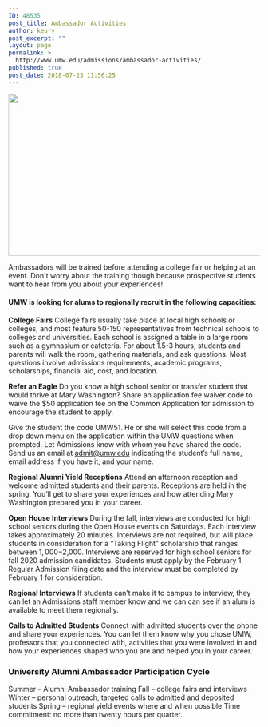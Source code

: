 ```yaml
---
ID: 48535
post_title: Ambassador Activities
author: keury
post_excerpt: ""
layout: page
permalink: >
  http://www.umw.edu/admissions/ambassador-activities/
published: true
post_date: 2018-07-23 11:56:25
---
```

<a href="http://www.umw.edu/admissions/ambassador-activities/padilla-fountain/" rel="attachment wp-att-48536"><img class="aligncenter size-full wp-image-48536" src="http://www.umw.edu/admissions/wp-content/uploads/sites/6/2018/07/Padilla-Fountain.jpg" alt="" width="700" height="324" /></a>

Ambassadors will be trained before attending a college fair or helping at an event. Don't worry about the training though because prospective students want to hear from you about your experiences!
<h4>UMW is looking for alums to regionally recruit in the following capacities:</h4>
<strong>College Fairs</strong>
College fairs usually take place at local high schools or colleges, and most feature 50-150 representatives from technical schools to colleges and universities. Each school is assigned a table in a large room such as a gymnasium or cafeteria. For about 1.5-3 hours, students and parents will walk the room, gathering materials, and ask questions. Most questions involve admissions requirements, academic programs, scholarships, financial aid, cost, and location.

<strong>Refer an Eagle</strong>
Do you know a high school senior or transfer student that would thrive at Mary Washington? Share an application fee waiver code to waive the $50 application fee on the Common Application for admission to encourage the student to apply.

Give the student the code UMW51. He or she will select this code from a drop down menu on the application within the UMW questions when prompted. Let Admissions know with whom you have shared the code. Send us an email at admit@umw.edu indicating the student’s full name, email address if you have it, and your name.

<strong>Regional Alumni Yield Receptions</strong>
Attend an afternoon reception and welcome admitted students and their parents. Receptions are held in the spring. You’ll get to share your experiences and how attending Mary Washington prepared you in your career.

<strong>Open House Interviews</strong>
During the fall, interviews are conducted for high school seniors during the Open House events on Saturdays. Each interview takes approximately 20 minutes. Interviews are not required, but will place students in consideration for a “Taking Flight” scholarship that ranges between $1,000-$2,000. Interviews are reserved for high school seniors for fall 2020 admission candidates. Students must apply by the February 1 Regular Admission filing date and the interview must be completed by February 1 for consideration.

<strong>Regional Interviews</strong>
If students can’t make it to campus to interview, they can let an Admissions staff member know and we can can see if an alum is available to meet them regionally.

<strong>Calls to Admitted Students</strong>
Connect with admitted students over the phone and share your experiences. You can let them know why you chose UMW, professors that you connected with, activities that you were involved in and how your experiences shaped who you are and helped you in your career.
<h3>University Alumni Ambassador Participation Cycle</h3>
Summer – Alumni Ambassador training
Fall – college fairs and interviews
Winter – personal outreach, targeted calls to admitted and deposited students
Spring – regional yield events where and when possible
Time commitment: no more than twenty hours per quarter.